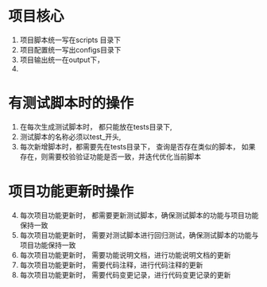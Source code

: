 # 项目核心
1. 项目脚本统一写在scripts 目录下
2. 项目配置统一写出configs目录下
3. 项目输出统一在output下，
4. 

# 有测试脚本时的操作
1. 在每次生成测试脚本时， 都只能放在tests目录下,
2. 测试脚本的名称必须以test_开头,
3. 每次新增脚本时，都需要先在tests目录下， 查询是否存在类似的脚本， 如果存在，则需要校验验证功能是否一致，并迭代优化当前脚本

# 项目功能更新时操作
4. 每次项目功能更新时， 都需要更新测试脚本，确保测试脚本的功能与项目功能保持一致
5. 每次项目功能更新时， 需要对测试脚本进行回归测试，确保测试脚本的功能与项目功能保持一致
6. 每次项目功能更新时， 需要功能说明文档，进行功能说明文档的更新
7. 每次项目功能更新时， 需要代码注释，进行代码注释的更新
8. 每次项目功能更新时， 需要代码变更记录，进行代码变更记录的更新